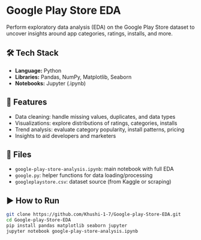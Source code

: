 # Google Play Store EDA

Perform exploratory data analysis (EDA) on the Google Play Store dataset to uncover insights around app categories, ratings, installs, and more.

## 🛠️ Tech Stack
- **Language:** Python
- **Libraries:** Pandas, NumPy, Matplotlib, Seaborn
- **Notebooks:** Jupyter (.ipynb)

## 🚀 Features
- Data cleaning: handle missing values, duplicates, and data types  
- Visualizations: explore distributions of ratings, categories, installs  
- Trend analysis: evaluate category popularity, install patterns, pricing  
- Insights to aid developers and marketers

## 📁 Files
- `google-play-store-analysis.ipynb`: main notebook with full EDA  
- `google.py`: helper functions for data loading/processing  
- `googleplaystore.csv`: dataset source (from Kaggle or scraping)

## ▶️ How to Run
```bash
git clone https://github.com/Khushi-1-7/Google-play-Store-EDA.git
cd Google-play-Store-EDA
pip install pandas matplotlib seaborn jupyter
jupyter notebook google-play-store-analysis.ipynb
